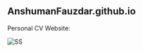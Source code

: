## AnshumanFauzdar.github.io

Personal CV Website:

![SS](https://user-images.githubusercontent.com/40523329/147327222-1acf0448-8ede-4034-b09f-6c47fd03334a.png)
